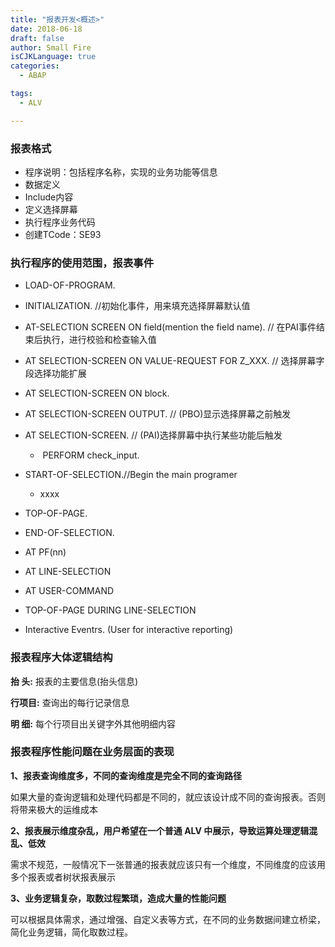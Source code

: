 ```yaml
---
title: "报表开发<概述>"
date: 2018-06-18
draft: false
author: Small Fire
isCJKLanguage: true
categories: 
  - ABAP

tags: 
  - ALV

---
```


### 报表格式

- 程序说明：包括程序名称，实现的业务功能等信息
- 数据定义
- Include内容
- 定义选择屏幕
- 执行程序业务代码
- 创建TCode：SE93

### 执行程序的使用范围，报表事件

- LOAD-OF-PROGRAM.
- INITIALIZATION. //初始化事件，用来填充选择屏幕默认值
- AT-SELECTION SCREEN ON field(mention the field name).  // 在PAI事件结束后执行，进行校验和检查输入值
- AT SELECTION-SCREEN ON VALUE-REQUEST FOR Z_XXX. // 选择屏幕字段选择功能扩展
- AT SELECTION-SCREEN ON block.
- AT SELECTION-SCREEN OUTPUT.   // (PBO)显示选择屏幕之前触发
- AT SELECTION-SCREEN.   // (PAI)选择屏幕中执行某些功能后触发

  - ​	PERFORM check_input.
- START-OF-SELECTION.//Begin the main programer

  - xxxx
- TOP-OF-PAGE.
- END-OF-SELECTION. 
- AT PF(nn)
- AT LINE-SELECTION
- AT USER-COMMAND
- TOP-OF-PAGE DURING LINE-SELECTION
- Interactive Eventrs. (User for interactive reporting)

### 报表程序大体逻辑结构
**抬  头:** 报表的主要信息(抬头信息)

**行项目:** 查询出的每行记录信息

**明  细:** 每个行项目出关键字外其他明细内容

### 报表程序性能问题在业务层面的表现

**1、报表查询维度多，不同的查询维度是完全不同的查询路径**

如果大量的查询逻辑和处理代码都是不同的，就应该设计成不同的查询报表。否则将带来极大的运维成本

**2、报表展示维度杂乱，用户希望在一个普通 ALV 中展示，导致运算处理逻辑混乱、低效**

需求不规范，一般情况下一张普通的报表就应该只有一个维度，不同维度的应该用多个报表或者树状报表展示

**3、业务逻辑复杂，取数过程繁琐，造成大量的性能问题**

可以根据具体需求，通过增强、自定义表等方式，在不同的业务数据间建立桥梁，简化业务逻辑，简化取数过程。











